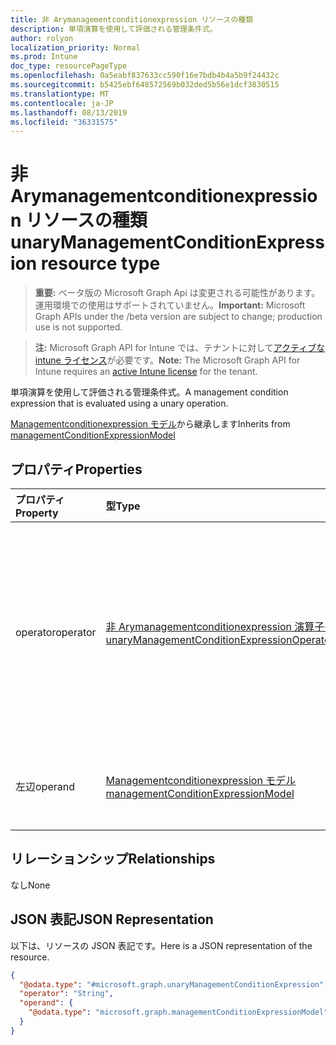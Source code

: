 ```yaml
---
title: 非 Arymanagementconditionexpression リソースの種類
description: 単項演算を使用して評価される管理条件式。
author: rolyon
localization_priority: Normal
ms.prod: Intune
doc_type: resourcePageType
ms.openlocfilehash: 0a5eabf837633cc590f16e7bdb4b4a5b9f24432c
ms.sourcegitcommit: b5425ebf648572569b032ded5b56e1dcf3830515
ms.translationtype: MT
ms.contentlocale: ja-JP
ms.lasthandoff: 08/13/2019
ms.locfileid: "36331575"
---
```

# <a name="unarymanagementconditionexpression-resource-type"></a><span data-ttu-id="24685-103">非 Arymanagementconditionexpression リソースの種類</span><span class="sxs-lookup"><span data-stu-id="24685-103">unaryManagementConditionExpression resource type</span></span>

> <span data-ttu-id="24685-104">**重要:** ベータ版の Microsoft Graph Api は変更される可能性があります。運用環境での使用はサポートされていません。</span><span class="sxs-lookup"><span data-stu-id="24685-104">**Important:** Microsoft Graph APIs under the /beta version are subject to change; production use is not supported.</span></span>

> <span data-ttu-id="24685-105">**注:** Microsoft Graph API for Intune では、テナントに対して[アクティブな intune ライセンス](https://go.microsoft.com/fwlink/?linkid=839381)が必要です。</span><span class="sxs-lookup"><span data-stu-id="24685-105">**Note:** The Microsoft Graph API for Intune requires an [active Intune license](https://go.microsoft.com/fwlink/?linkid=839381) for the tenant.</span></span>

<span data-ttu-id="24685-106">単項演算を使用して評価される管理条件式。</span><span class="sxs-lookup"><span data-stu-id="24685-106">A management condition expression that is evaluated using a unary operation.</span></span>


<span data-ttu-id="24685-107">[Managementconditionexpression モデル](../resources/intune-fencing-managementconditionexpressionmodel.md)から継承します</span><span class="sxs-lookup"><span data-stu-id="24685-107">Inherits from [managementConditionExpressionModel](../resources/intune-fencing-managementconditionexpressionmodel.md)</span></span>

## <a name="properties"></a><span data-ttu-id="24685-108">プロパティ</span><span class="sxs-lookup"><span data-stu-id="24685-108">Properties</span></span>
|<span data-ttu-id="24685-109">プロパティ</span><span class="sxs-lookup"><span data-stu-id="24685-109">Property</span></span>|<span data-ttu-id="24685-110">型</span><span class="sxs-lookup"><span data-stu-id="24685-110">Type</span></span>|<span data-ttu-id="24685-111">説明</span><span class="sxs-lookup"><span data-stu-id="24685-111">Description</span></span>|
|:---|:---|:---|
|<span data-ttu-id="24685-112">operator</span><span class="sxs-lookup"><span data-stu-id="24685-112">operator</span></span>|[<span data-ttu-id="24685-113">非 Arymanagementconditionexpression 演算子の種類</span><span class="sxs-lookup"><span data-stu-id="24685-113">unaryManagementConditionExpressionOperatorType</span></span>](../resources/intune-fencing-unarymanagementconditionexpressionoperatortype.md)|<span data-ttu-id="24685-114">単項演算の評価に使用する演算子。</span><span class="sxs-lookup"><span data-stu-id="24685-114">The operator used in the evaluation of the unary operation.</span></span> <span data-ttu-id="24685-115">可能な値は`not`次のとおりです。</span><span class="sxs-lookup"><span data-stu-id="24685-115">Possible values are: `not`.</span></span>|
|<span data-ttu-id="24685-116">左辺</span><span class="sxs-lookup"><span data-stu-id="24685-116">operand</span></span>|[<span data-ttu-id="24685-117">Managementconditionexpression モデル</span><span class="sxs-lookup"><span data-stu-id="24685-117">managementConditionExpressionModel</span></span>](../resources/intune-fencing-managementconditionexpressionmodel.md)|<span data-ttu-id="24685-118">単項演算のオペランド。</span><span class="sxs-lookup"><span data-stu-id="24685-118">The operand of the unary operation.</span></span>|

## <a name="relationships"></a><span data-ttu-id="24685-119">リレーションシップ</span><span class="sxs-lookup"><span data-stu-id="24685-119">Relationships</span></span>
<span data-ttu-id="24685-120">なし</span><span class="sxs-lookup"><span data-stu-id="24685-120">None</span></span>

## <a name="json-representation"></a><span data-ttu-id="24685-121">JSON 表記</span><span class="sxs-lookup"><span data-stu-id="24685-121">JSON Representation</span></span>
<span data-ttu-id="24685-122">以下は、リソースの JSON 表記です。</span><span class="sxs-lookup"><span data-stu-id="24685-122">Here is a JSON representation of the resource.</span></span>
<!-- {
  "blockType": "resource",
  "@odata.type": "microsoft.graph.unaryManagementConditionExpression"
}
-->
``` json
{
  "@odata.type": "#microsoft.graph.unaryManagementConditionExpression",
  "operator": "String",
  "operand": {
    "@odata.type": "microsoft.graph.managementConditionExpressionModel"
  }
}
```



